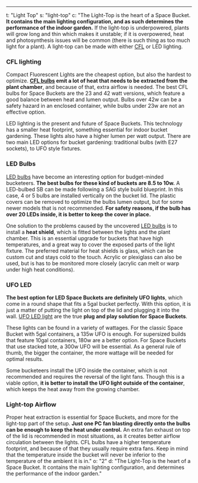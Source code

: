 ---
t: "Light Top"
s: "light-top"
c: "The Light-Top is the heart of a Space Bucket. <strong>It contains the main lighting configuration, and as such determines the performance of the indoor garden.</strong> If the light-top is underpowered, plants will grow long and thin which makes it unstable; if it is overpowered, heat and photosynthesis issues will be common (there is such thing as too much light for a plant). A light-top can be made with either <a href='https://amzn.to/3jMfTYw'>CFL</a> or LED lighting.

<h3>CFL lighting</h3>
Compact Fluorescent Lights are the cheapest option, but also the hardest to optimize. <strong><a href='https://amzn.to/3jMfTYw'>CFL bulbs</a> emit a lot of heat that needs to be extracted from the plant chamber</strong>, and because of that, extra airflow is needed. The best CFL bulbs for Space Buckets are the 23 and 42 watt versions, which feature a good balance between heat and lumen output. Bulbs over 42w can be a safety hazard in an enclosed container, while bulbs under 23w are not an effective option.

LED lighting is the present and future of Space Buckets. This technology has a smaller heat footprint, something essential for indoor bucket gardening. These lights also have a higher lumen per watt output. There are two main LED options for bucket gardening: traditional bulbs (with E27 sockets), to UFO style fixtures.

<h3>LED Bulbs</h3>
<a href='https://amzn.to/3lyKIRa'>LED bulbs</a> have become an interesting option for budget-minded bucketeers. <strong>The best bulbs for these kind of buckets are 8.5 to 10w.</strong> A LED-bulbed SB can be made following a SAG style build blueprint. In this case, 4 or 5 bulbs are installed vertically on the bucket lid. The plastic covers can be removed to optimize the bulbs lumen output, but for some newer models that is not recommended. <strong>For safety reasons, if the bulb has over 20 LEDs inside, it is better to keep the cover in place.</strong>

One solution to the problems caused by the uncovered <a href='https://amzn.to/3lyKIRa'>LED bulbs</a> is to install a <strong>heat shield</strong>, which is fitted between the lights and the plant chamber. This is an essential upgrade for buckets that have high temperatures, and a great way to cover the exposed parts of the light fixture. The preferred material for heat shields is glass, which can be custom cut and stays cold to the touch. Acrylic or plexiglass can also be used, but is has to be monitored more closely (acrylic can melt or warp under high heat conditions).

<h3>UFO LED</h3>
<strong>The best option for LED Space Buckets are definitely UFO lights</strong>, which come in a round shape that fits a 5gal bucket perfectly. With this option, it is just a matter of putting the light on top of the lid and plugging it into the wall. <a href='https://amzn.to/36NO5zr'>UFO LED light</a> are the true <strong>plug and play solution for Space Buckets</strong>.

These lights can be found in a variety of wattages. For the classic Space Bucket with 5gal containers, a 135w UFO is enough. For supersized builds that feature 10gal containers, 180w are a better option. For Space Buckets that use stacked tote, a 300w UFO will be essential. As a general rule of thumb, the bigger the container, the more wattage will be needed for optimal results.

Some bucketeers install the UFO inside the container, which is not recommended and requires the reversal of the light fans. Though this is a viable option, <strong>it is better to install the UFO light outside of the container</strong>, which keeps the heat away from the growing chamber.

<h3>Light-top Airflow</h3>
Proper heat extraction is essential for Space Buckets, and more for the light-top part of the setup. <strong>Just one PC fan blasting directly onto the bulbs can be enough to keep the heat under control.</strong> An extra fan exhaust on top of the lid is recommended in most situations, as it creates better airflow circulation between the lights. CFL bulbs have a higher temperature footprint, and because of that they usually require extra fans. Keep in mind that the temperature inside the bucket will never be inferior to the temperature of the ambient it is in."
o: "2"
d: "The Light-Top is the heart of a Space Bucket. It contains the main lighting configuration, and determines the performance of the indoor garden."
